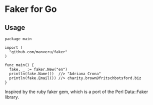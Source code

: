 # Faker for Go

## Usage

    package main

    import (
      "github.com/manveru/faker"
    )

    func main() {
      fake, _ := faker.New("en")
      println(fake.Name())  //> "Adriana Crona"
      println(fake.Email()) //> charity.brown@fritschbotsford.biz
    }

Inspired by the ruby faker gem, which is a port of the Perl Data::Faker library.
